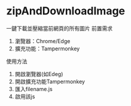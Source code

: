 # zipAndDownloadImage
一鍵下載並壓縮當前網頁的所有圖片
前置需求
1. 瀏覽器：Chrome/Edge
2. 擴充功能：Tampermonkey

使用方法
1. 開啟瀏覽器(如Edeg)
2. 開啟擴充功能Tampermonkey
3. 匯入filename.js
4. 啟用該js
